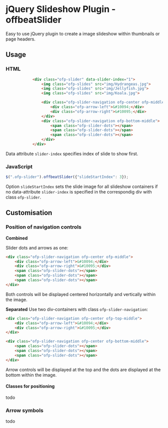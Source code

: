 # jQuery Slideshow Plugin - offbeatSlider

Easy to use jQuery plugin to create a image slideshow within thumbnails or
page headers.

## Usage

### HTML
```html
            <div class="ofp-slider" data-slider-index="1">
                <img class="ofp-slides" src="img/Hydrangeas.jpg">
                <img class="ofp-slides" src="img/Jellyfish.jpg">
                <img class="ofp-slides" src="img/Koala.jpg">

                <div class="ofp-slider-navigation ofp-center ofp-middle">
                    <div class="ofp-arrow-left">&#10094;</div>
                    <div class="ofp-arrow-right">&#10095;</div>
                </div>
                <div class="ofp-slider-navigation ofp-bottom-middle">
                    <span class="ofp-slider-dots"></span>
                    <span class="ofp-slider-dots"></span>
                    <span class="ofp-slider-dots"></span>
                </div>
            </div>
```

Data attribute ``slider-index`` specifies index of slide to show first.

### JavaScript
```javascript
$(".ofp-slider").offbeatSlider({"slideStartIndex": 3});
```
Option ``slideStartIndex`` sets the slide image for all slideshow containers if no
data-attribute ``slider-index`` is specified in the correspondig div with class
``ofp-slider``.

## Customisation

### Position of navigation controls

**Combined**

Slider dots and arrows as one:
```html
<div class="ofp-slider-navigation ofp-center ofp-middle">
    <div class="ofp-arrow-left">&#10094;</div>
    <div class="ofp-arrow-right">&#10095;</div>
    <span class="ofp-slider-dots"></span>
    <span class="ofp-slider-dots"></span>
    <span class="ofp-slider-dots"></span>
</div>
```
Both controls will be displayed centered horizontally and vertically within the image.

**Separated**
Use two div-containers with class ``ofp-slider-navigation``:
```html
<div class="ofp-slider-navigation ofp-center ofp-top-middle">
    <div class="ofp-arrow-left">&#10094;</div>
    <div class="ofp-arrow-right">&#10095;</div>
</div>

<div class="ofp-slider-navigation ofp-center ofp-bottom-middle">
    <span class="ofp-slider-dots"></span>
    <span class="ofp-slider-dots"></span>
    <span class="ofp-slider-dots"></span>
</div>
```
Arrow controls will be displayed at the top and the dots are displayed at the bottom within the image.

#### Classes for positioning

todo

### Arrow symbols

todo
